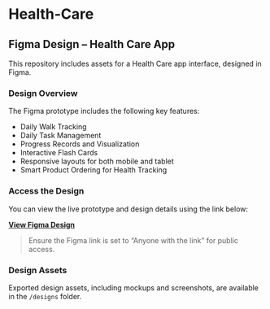 # Health-Care
## Figma Design – Health Care App

This repository includes assets for a Health Care app interface, designed in Figma.

### Design Overview

The Figma prototype includes the following key features:
- Daily Walk Tracking  
- Daily Task Management  
- Progress Records and Visualization  
- Interactive Flash Cards  
- Responsive layouts for both mobile and tablet  
- Smart Product Ordering for Health Tracking  

### Access the Design

You can view the live prototype and design details using the link below:

**[View Figma Design]([https://www.figma.com/file/YOUR-FIGMA-LINK-HERE](https://www.figma.com/design/AvNCPx50j1MFn653fRayyj/Health_Care?node-id=71-582&t=AcsmqVqrwqDIRcVe-0))**

> Ensure the Figma link is set to “Anyone with the link” for public access.

### Design Assets

Exported design assets, including mockups and screenshots, are available in the `/designs` folder.

